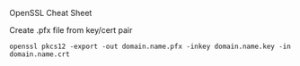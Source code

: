 OpenSSL Cheat Sheet


Create .pfx file from key/cert pair
```
openssl pkcs12 -export -out domain.name.pfx -inkey domain.name.key -in domain.name.crt
```
